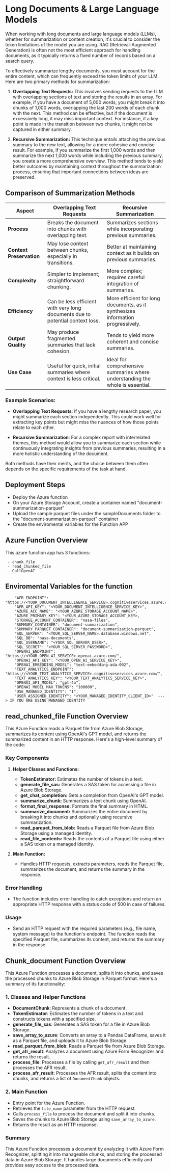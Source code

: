 # Long Documents & Large Language Models

When working with long documents and large language models (LLMs), whether for summarization or content creation, it's crucial to consider the token limitations of the model you are using. RAG (Retrieval-Augmented Generation) is often not the most efficient approach for handling documents, as it typically returns a fixed number of records based on a search query.

To effectively summarize lengthy documents, you must account for the entire content, which can frequently exceed the token limits of your LLM. Here are two primary methods for summarization:

1. **Overlapping Text Requests:** This involves sending requests to the LLM with overlapping sections of text and storing the results in an array. For example, if you have a document of 5,000 words, you might break it into chunks of 1,000 words, overlapping the last 200 words of each chunk with the next. This method can be effective, but if the document is excessively long, it may miss important context. For instance, if a key point is made in the transition between two chunks, it might not be captured in either summary.

2. **Recursive Summarization:** This technique entails attaching the previous summary to the new text, allowing for a more cohesive and concise result. For example, if you summarize the first 1,000 words and then summarize the next 1,000 words while including the previous summary, you create a more comprehensive overview. This method tends to yield better outcomes by maintaining context throughout the summarization process, ensuring that important connections between ideas are preserved.


## Comparison of Summarization Methods

| **Aspect**                     | **Overlapping Text Requests**                             | **Recursive Summarization**                             |
|--------------------------------|----------------------------------------------------------|--------------------------------------------------------|
| **Process**                    | Breaks the document into chunks with overlapping text.   | Summarizes sections while incorporating previous summaries. |
| **Context Preservation**       | May lose context between chunks, especially in transitions. | Better at maintaining context as it builds on previous summaries. |
| **Complexity**                 | Simpler to implement; straightforward chunking.         | More complex; requires careful integration of summaries. |
| **Efficiency**                 | Can be less efficient with very long documents due to potential context loss. | More efficient for long documents, as it synthesizes information progressively. |
| **Output Quality**             | May produce fragmented summaries that lack cohesion.     | Tends to yield more coherent and concise summaries.     |
| **Use Case**                   | Useful for quick, initial summaries where context is less critical. | Ideal for comprehensive summaries where understanding the whole is essential. |

### Example Scenarios:

- **Overlapping Text Requests**: If you have a lengthy research paper, you might summarize each section independently. This could work well for extracting key points but might miss the nuances of how those points relate to each other.

- **Recursive Summarization**: For a complex report with interrelated themes, this method would allow you to summarize each section while continuously integrating insights from previous summaries, resulting in a more holistic understanding of the document.

Both methods have their merits, and the choice between them often depends on the specific requirements of the task at hand.

## Deployment Steps

- Deploy the Azure function
- On your Azure Storage Account, create a container named "document-summarization-parquet"
- Upload the sample parquet files under the sampleDocuments folder to the "document-summarization-parquet" container
- Create the enviromental variables for the Function APP

## Azure Function Overview
This azure function app has 3 functions:

     - chunk_file
     - read_chunked_file
     - CallOpenAI

## Enviromental Variables for the function

```
    "AFR_ENDPOINT": "https://<YOUR_DOCUMENT_INTELLIGENCE_SERVICE>.cognitiveservices.azure.com/",
    "AFR_API_KEY": "<YOUR_DOCUMENT_INTELLIGENCE_SERVICE_KEY>",
    "AZURE_ACC_NAME": "<YOUR_AZURE_STORAGE_ACCOUNT_NAME>",
    "AZURE_PRIMARY_KEY": "<YOUR_AZURE_STORAGE_ACCOUNT_KEY>,
    "STORAGE_ACCOUNT_CONTAINER": "nasa-files",
    "SUMMARY_CONTAINER": "document-summarization",
    "SUMMARY_PARQUET_CONTAINER": "document-summarization-parquet",
    "SQL_SERVER": "<YOUR_SQL_SERVER_NAME>.database.windows.net",
    "SQL_DB": "nasa-documents",
    "SQL_USERNAME": "<YOUR_SQL_SERVER_USER>",
    "SQL_SECRET": "<YOUR_SQL_SERVER_PASSWORD>",
    "OPENAI_ENDPOINT": "https://<YOUR_OPEN_AI_SERVICE>.openai.azure.com/",
    "OPENAI_API_KEY": "<YOUR_OPEN_AI_SERVICE_KEY>",
    "OPENAI_EMBEDDING_MODEL": "text-embedding-ada-002",
    "TEXT_ANALYTICS_ENDPOINT": "https://<YOUR_TEXT_ANALYTICS_SERVICE>.cognitiveservices.azure.com/",
    "TEXT_ANALYTICS_KEY": "<YOUR_TEXT_ANALYTICS_SERVICE_KEY>",
    "OPENAI_API_MODEL": "gpt-4o",
    "OPENAI_MODEL_MAX_TOKENS": "100000",
    "USE_MANAGED_IDENTITY": "1",
    "USER_ASSIGNED_IDENTITY": "<YOUR_MANAGED_IDENTITY_CLIENT_ID>"  ---> IF YOU ARE USING MANAGED IDENTITY

```

## read_chunked_file Function Overview

This Azure Function reads a Parquet file from Azure Blob Storage, summarizes its content using OpenAI's GPT model, and returns the summarized content in an HTTP response. Here's a high-level summary of the code:

### Key Components

1. **Helper Classes and Functions:**
   - **TokenEstimator:** Estimates the number of tokens in a text.
   - **generate_file_sas:** Generates a SAS token for accessing a file in Azure Blob Storage.
   - **get_chat_completion:** Gets a completion from OpenAI's GPT model.
   - **summarize_chunk:** Summarizes a text chunk using OpenAI.
   - **format_final_response:** Formats the final summary in HTML.
   - **summarize_document:** Summarizes the entire document by breaking it into chunks and optionally using recursive summarization.
   - **read_parquet_from_blob:** Reads a Parquet file from Azure Blob Storage using a managed identity.
   - **read_file_contents:** Reads the contents of a Parquet file using either a SAS token or a managed identity.

2. **Main Function:**
   - Handles HTTP requests, extracts parameters, reads the Parquet file, summarizes the document, and returns the summary in the response.

### Error Handling
- The function includes error handling to catch exceptions and return an appropriate HTTP response with a status code of 500 in case of failures.

### Usage
- Send an HTTP request with the required parameters (e.g., file name, system message) to the function's endpoint. The function reads the specified Parquet file, summarizes its content, and returns the summary in the response.

## Chunk_document Function Overview

This Azure Function processes a document, splits it into chunks, and saves the processed chunks to Azure Blob Storage in Parquet format. Here's a summary of its functionality:


### 1. Classes and Helper Functions
- **DocumentChunk**: Represents a chunk of a document.
- **TokenEstimator**: Estimates the number of tokens in a text and constructs tokens with a specified size.
- **generate_file_sas**: Generates a SAS token for a file in Azure Blob Storage.
- **save_array_to_azure**: Converts an array to a Pandas DataFrame, saves it as a Parquet file, and uploads it to Azure Blob Storage.
- **read_parquet_from_blob**: Reads a Parquet file from Azure Blob Storage.
- **get_afr_result**: Analyzes a document using Azure Form Recognizer and returns the result.
- **process_file**: Processes a file by calling `get_afr_result` and then processes the AFR result.
- **process_afr_result**: Processes the AFR result, splits the content into chunks, and returns a list of `DocumentChunk` objects.

### 2. Main Function
- Entry point for the Azure Function.
- Retrieves the `file_name` parameter from the HTTP request.
- Calls `process_file` to process the document and split it into chunks.
- Saves the chunks to Azure Blob Storage using `save_array_to_azure`.
- Returns the result as an HTTP response.

### Summary
This Azure Function processes a document by analyzing it with Azure Form Recognizer, splitting it into manageable chunks, and storing the processed data in Azure Blob Storage. It handles large documents efficiently and provides easy access to the processed data.



